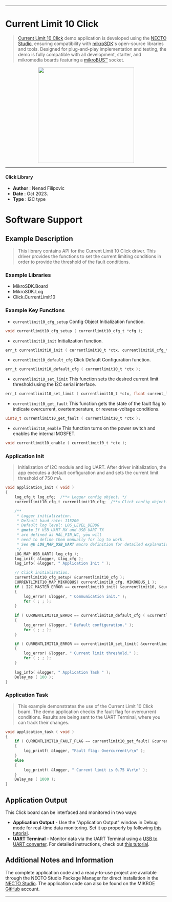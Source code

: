 
---
# Current Limit 10 Click

> [Current Limit 10 Click](https://www.mikroe.com/?pid_product=MIKROE-5938) demo application is developed using
the [NECTO Studio](https://www.mikroe.com/necto), ensuring compatibility with [mikroSDK](https://www.mikroe.com/mikrosdk)'s
open-source libraries and tools. Designed for plug-and-play implementation and testing, the demo is fully compatible with
all development, starter, and mikromedia boards featuring a [mikroBUS&trade;](https://www.mikroe.com/mikrobus) socket.

<p align="center">
  <img src="https://www.mikroe.com/?pid_product=MIKROE-5938&image=1" height=300px>
</p>

---

#### Click Library

- **Author**        : Nenad Filipovic
- **Date**          : Oct 2023.
- **Type**          : I2C type

# Software Support

## Example Description

> This library contains API for the Current Limit 10 Click driver.
> This driver provides the functions to set the current limiting conditions 
> in order to provide the threshold of the fault conditions.

### Example Libraries

- MikroSDK.Board
- MikroSDK.Log
- Click.CurrentLimit10

### Example Key Functions

- `currentlimit10_cfg_setup` Config Object Initialization function.
```c
void currentlimit10_cfg_setup ( currentlimit10_cfg_t *cfg );
```

- `currentlimit10_init` Initialization function.
```c
err_t currentlimit10_init ( currentlimit10_t *ctx, currentlimit10_cfg_t *cfg );
```

- `currentlimit10_default_cfg` Click Default Configuration function.
```c
err_t currentlimit10_default_cfg ( currentlimit10_t *ctx );
```

- `currentlimit10_set_limit` This function sets the desired current limit threshold using the I2C serial interface.
```c
err_t currentlimit10_set_limit ( currentlimit10_t *ctx, float current_limit );
```

- `currentlimit10_get_fault` This function gets the state of the fault flag to indicate overcurrent, overtemperature, or reverse-voltage conditions.
```c
uint8_t currentlimit10_get_fault ( currentlimit10_t *ctx );
```

- `currentlimit10_enable` This function turns on the power switch and enables the internal MOSFET.
```c
void currentlimit10_enable ( currentlimit10_t *ctx );
```

### Application Init

> Initialization of I2C module and log UART.
> After driver initialization, the app executes a default configuration
> and and sets the current limit threshold of 750 mA.

```c
void application_init ( void ) 
{
    log_cfg_t log_cfg;  /**< Logger config object. */
    currentlimit10_cfg_t currentlimit10_cfg;  /**< Click config object. */

    /** 
     * Logger initialization.
     * Default baud rate: 115200
     * Default log level: LOG_LEVEL_DEBUG
     * @note If USB_UART_RX and USB_UART_TX 
     * are defined as HAL_PIN_NC, you will 
     * need to define them manually for log to work. 
     * See @b LOG_MAP_USB_UART macro definition for detailed explanation.
     */
    LOG_MAP_USB_UART( log_cfg );
    log_init( &logger, &log_cfg );
    log_info( &logger, " Application Init " );

    // Click initialization.
    currentlimit10_cfg_setup( &currentlimit10_cfg );
    CURRENTLIMIT10_MAP_MIKROBUS( currentlimit10_cfg, MIKROBUS_1 );
    if ( I2C_MASTER_ERROR == currentlimit10_init( &currentlimit10, &currentlimit10_cfg ) ) 
    {
        log_error( &logger, " Communication init." );
        for ( ; ; );
    }
    
    if ( CURRENTLIMIT10_ERROR == currentlimit10_default_cfg ( &currentlimit10 ) )
    {
        log_error( &logger, " Default configuration." );
        for ( ; ; );
    }

    if ( CURRENTLIMIT10_ERROR == currentlimit10_set_limit( &currentlimit10, 0.75 ) )
    {
        log_error( &logger, " Current limit threshold." );
        for ( ; ; );
    }
    
    log_info( &logger, " Application Task " );
    Delay_ms ( 100 );
}
```

### Application Task

> This example demonstrates the use of the Current Limit 10 Click board. 
> The demo application checks the fault flag for overcurrent conditions.
> Results are being sent to the UART Terminal, where you can track their changes.

```c
void application_task ( void ) 
{
    if ( CURRENTLIMIT10_FAULT_FLAG == currentlimit10_get_fault( &currentlimit10 ) )
    {
        log_printf( &logger, "Fault flag: Overcurrent\r\n" );
    }
    else
    {
        log_printf( &logger, " Current limit is 0.75 A\r\n" );
    }
    Delay_ms ( 1000 );
}
```

## Application Output

This Click board can be interfaced and monitored in two ways:
- **Application Output** - Use the "Application Output" window in Debug mode for real-time data monitoring.
Set it up properly by following [this tutorial](https://www.youtube.com/watch?v=ta5yyk1Woy4).
- **UART Terminal** - Monitor data via the UART Terminal using
a [USB to UART converter](https://www.mikroe.com/click/interface/usb?interface*=uart,uart). For detailed instructions,
check out [this tutorial](https://help.mikroe.com/necto/v2/Getting%20Started/Tools/UARTTerminalTool).

## Additional Notes and Information

The complete application code and a ready-to-use project are available through the NECTO Studio Package Manager for 
direct installation in the [NECTO Studio](https://www.mikroe.com/necto). The application code can also be found on
the MIKROE [GitHub](https://github.com/MikroElektronika/mikrosdk_click_v2) account.

---
